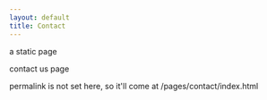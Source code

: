 ```yaml
---
layout: default
title: Contact
---
```


a static page

contact us page

permalink is not set here, so it'll come at /pages/contact/index.html
